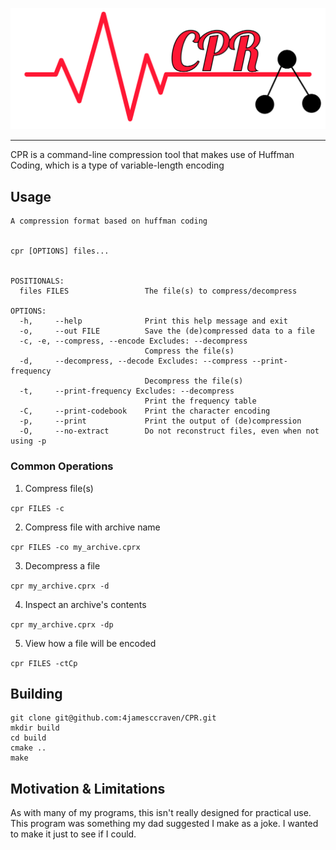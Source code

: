 ![image](./assets/CPR-logo.png)

---

CPR is a command-line compression tool that makes use of Huffman Coding, which
is a type of variable-length encoding

## Usage
```
A compression format based on huffman coding 


cpr [OPTIONS] files...


POSITIONALS:
  files FILES                 The file(s) to compress/decompress 

OPTIONS:
  -h,     --help              Print this help message and exit 
  -o,     --out FILE          Save the (de)compressed data to a file 
  -c, -e, --compress, --encode Excludes: --decompress 
                              Compress the file(s) 
  -d,     --decompress, --decode Excludes: --compress --print-frequency 
                              Decompress the file(s) 
  -t,     --print-frequency Excludes: --decompress 
                              Print the frequency table 
  -C,     --print-codebook    Print the character encoding 
  -p,     --print             Print the output of (de)compression 
  -O,     --no-extract        Do not reconstruct files, even when not using -p
```

### Common Operations
1. Compress file(s)

`cpr FILES -c`

2. Compress file with archive name

`cpr FILES -co my_archive.cprx`

3. Decompress a file

`cpr my_archive.cprx -d`

4. Inspect an archive's contents

`cpr my_archive.cprx -dp`

5. View how a file will be encoded

`cpr FILES -ctCp`

## Building

```
git clone git@github.com:4jamesccraven/CPR.git
mkdir build
cd build
cmake ..
make
```

## Motivation & Limitations

As with many of my programs, this isn't really designed for practical use. This
program was something my dad suggested I make as a joke. I wanted to make it
just to see if I could.

